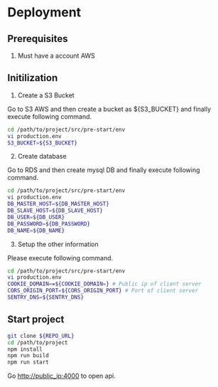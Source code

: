 # Deployment

## Prerequisites

1. Must have a account AWS

## Initilization

1. Create a S3 Bucket

Go to S3 AWS and then create a bucket as ${S3_BUCKET} and finally execute following command.

```bash
cd /path/to/project/src/pre-start/env
vi production.env
S3_BUCKET=${S3_BUCKET}
```

2. Create database

Go to RDS and then create mysql DB and finally execute following command.

```bash
cd /path/to/project/src/pre-start/env
vi production.env
DB_MASTER_HOST=${DB_MASTER_HOST}
DB_SLAVE_HOST=${DB_SLAVE_HOST}
DB_USER=${DB_USER}
DB_PASSWORD=${DB_PASSWORD}
DB_NAME=${DB_NAME}
```

3. Setup the other information

Please execute following command.

```bash
cd /path/to/project/src/pre-start/env
vi production.env
COOKIE_DOMAIN==${COOKIE_DOMAIN=} # Public ip of client server
CORS_ORIGIN_PORT=${CORS_ORIGIN_PORT} # Port of client server
SENTRY_DNS=${SENTRY_DNS}
```

## Start project

```bash
git clone ${REPO_URL}
cd /path/to/project
npm install
npm run build
npm run start
```

Go [http://public_ip:4000](http://public_ip:4000) to open api.
